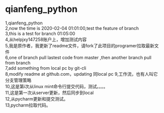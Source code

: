 # qianfeng_python  
1,qianfeng_python  
2,now the time is 2020-02-04 01:01:00,test the feature of branch   
3,this is a test for branch 01:05:00  
4,从helpjxy147258账户上，增加测试内容  
5,我是原作者，我更新了readme文件，请fork了此项目的programer拉取最新文件  
6,one of branch pull lastest code from master ,then another branch pull from branch  
7,add something from local pc by git-cli  
8,modify readme at github.com，updating 同local pc
9,工作流，也有人叫它分支管理策略  
10,这是第i次从linux mint命令行提交代码，测试。。。。  
11,这是第一次从server更新，然后同步到local  
12,从pycharm更新和提交测试。  
13,pycharm拉取代码。  



